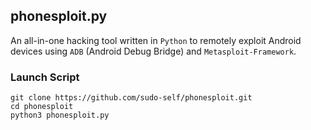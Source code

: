 ## phonesploit.py

An all-in-one hacking tool written in `Python` to remotely exploit Android devices using `ADB` (Android Debug Bridge) and `Metasploit-Framework`.

### Launch Script

```
git clone https://github.com/sudo-self/phonesploit.git
cd phonesploit
python3 phonesploit.py
```

